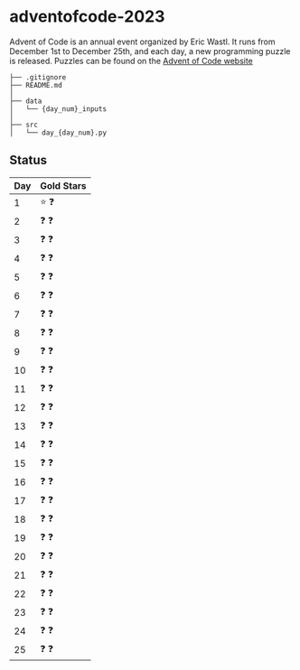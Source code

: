 # adventofcode-2023


Advent of Code is an annual event organized by Eric Wastl. It runs from December 1st to December 25th, and each day, a new programming puzzle is released. Puzzles can be found on the [Advent of Code website](https://adventofcode.com/)

```
├── .gitignore                
├── README.md                 
│
├── data
│   └── {day_num}_inputs
│
├── src                     
│   └── day_{day_num}.py
```
## Status 

| Day | Gold Stars | 
|-|-|
| 1  | :star:     :question: |
| 2  | :question: :question: |
| 3  | :question: :question: |
| 4  | :question: :question: |
| 5  | :question: :question: |
| 6  | :question: :question: |
| 7  | :question: :question: |
| 8  | :question: :question: |
| 9  | :question: :question: |
| 10 | :question: :question: |
| 11 | :question: :question: |
| 12 | :question: :question: |
| 13 | :question: :question: |
| 14 | :question: :question: |
| 15 | :question: :question: |
| 16 | :question: :question: |
| 17 | :question: :question: |
| 18 | :question: :question: |
| 19 | :question: :question: |
| 20 | :question: :question: |
| 21 | :question: :question: |
| 22 | :question: :question: |
| 23 | :question: :question: |
| 24 | :question: :question: |
| 25 | :question: :question: |
